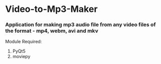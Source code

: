 # Video-to-Mp3-Maker

### Application for making mp3 audio file from any video files of the format - mp4, webm, avi and mkv

Module Required:
1. PyQt5
2. moviepy
